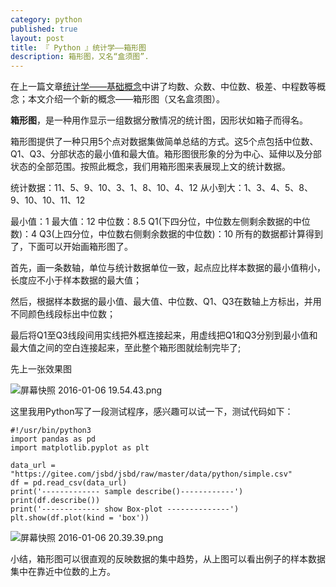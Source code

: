 ```yaml
---
category: python
published: true
layout: post
title: 『 Python 』统计学——箱形图
description: 箱形图，又名“盒须图”.
---
```


在上一篇文章[统计学——基础概念](../Intro-Statistics/)中讲了均数、众数、中位数、极差、中程数等概念；本文介绍一个新的概念——箱形图（又名盒须图）。

**箱形图**，是一种用作显示一组数据分散情况的统计图，因形状如箱子而得名。

箱形图提供了一种只用5个点对数据集做简单总结的方式。这5个点包括中位数、Q1、Q3、分部状态的最小值和最大值。箱形图很形象的分为中心、延伸以及分部状态的全部范围。按照此概念，我们用箱形图来表展现上文的统计数据。

统计数据：11、5、9、10、3、1、8、10、4、12
从小到大：1、3、4、5、8、9、10、10、11、12

最小值：1
最大值：12
中位数：8.5
Q1(下四分位，中位数左侧剩余数据的中位数)：4
Q3(上四分位，中位数右侧剩余数据的中位数)：10
所有的数据都计算得到了，下面可以开始画箱形图了。

首先，画一条数轴，单位与统计数据单位一致，起点应比样本数据的最小值稍小，长度应不小于样本数据的最大值；

然后，根据样本数据的最小值、最大值、中位数、Q1、Q3在数轴上方标出，并用不同颜色线段标出中位数；

最后将Q1至Q3线段间用实线把外框连接起来，用虚线把Q1和Q3分别到最小值和最大值之间的空白连接起来，至此整个箱形图就绘制完毕了;

先上一张效果图

![屏幕快照 2016-01-06 19.54.43.png](../images/py_web/1395995-b2c487a946192cf0.png)

这里我用Python写了一段测试程序，感兴趣可以试一下，测试代码如下：

```shell
#!/usr/bin/python3
import pandas as pd
import matplotlib.pyplot as plt

data_url = "https://gitee.com/jsbd/jsbd/raw/master/data/python/simple.csv"
df = pd.read_csv(data_url)
print('------------- sample describe()------------')
print(df.describe())
print('------------- show Box-plot --------------')
plt.show(df.plot(kind = 'box'))

```

![屏幕快照 2016-01-06 20.39.39.png](../images/py_web/1395995-bc5bc3c91964a068.png)

小结，箱形图可以很直观的反映数据的集中趋势，从上图可以看出例子的样本数据集中在靠近中位数的上方。

